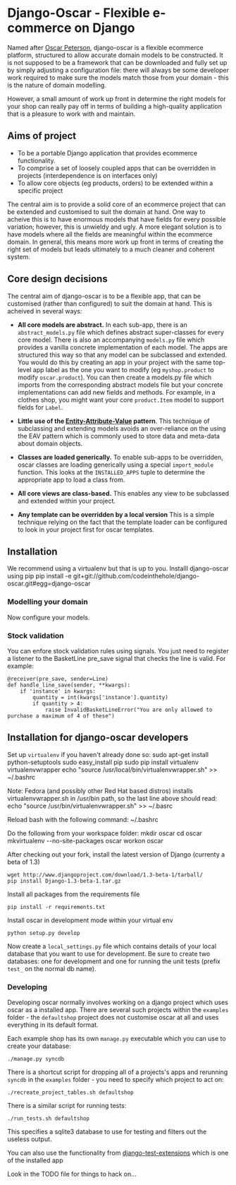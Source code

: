 # Django-Oscar - Flexible e-commerce on Django

Named after [Oscar Peterson](http://en.wikipedia.org/wiki/Oscar_Peterson),
django-oscar is a flexible ecommerce platform, structured to allow accurate
domain models to be constructed.  It is not supposed to be a framework that can
be downloaded and fully set up by simply adjusting a configuration file: there will always
be some developer work required to make sure the models match those from your
domain - this is the nature of domain modelling.

However, a small amount of work up front in determine the right models for your
shop can really pay off in terms of building a high-quality application that
is a pleasure to work with and maintain.


## Aims of project

* To be a portable Django application that provides ecommerce functionality.  
* To comprise a set of loosely coupled apps that can be overridden in projects (interdependence is on interfaces only)
* To allow core objects (eg products, orders) to be extended within a specific project

The central aim is to provide a solid core of an ecommerce project that can be
extended and customised to suit the domain at hand.  One way to acheive this is
to have enormous models that have fields for every possible variation; however,
this is unwieldy and ugly.  A more elegant solution is to have models where all
the fields are meaningful within the ecommerce domain.  In general, this means
more work up front in terms of creating the right set of models but leads
ultimately to a much cleaner and coherent system.

## Core design decisions

The central aim of django-oscar is to be a flexible app, that can be customised (rather than 
configured) to suit the domain at hand.  This is acheived in several ways:

* **All core models are abstract.**  In each sub-app, there is an `abstract_models.py` file which
defines abstract super-classes for every core model.  There is also an accompanying `models.py` file which provides
a vanilla concrete implementation of each model.  The apps are structured this way so that
any model can be subclassed and extended.  You would do this by creating an app in your project with
the same top-level app label as the one you want to modify (eg `myshop.product` to modify `oscar.product`).
You can then create a models.py file which imports from the corresponding abstract models file but
your concrete implementations can add new fields and methods.  For example, in a clothes shop, you might
want your core `product.Item` model to support fields for `Label`.  

* **Little use of the [Entity-Attribute-Value](http://en.wikipedia.org/wiki/Entity-attribute-value_model) pattern**. 
This technique of subclassing and extending
models avoids an over-reliance on the using the EAV pattern which is commonly used to store data and meta-data about 
domain objects.  

* **Classes are loaded generically.**  To enable sub-apps to be overridden, oscar classes are loading generically
using a special `import_module` function.  This looks at the `INSTALLED_APPS` tuple to determine the appropriate
app to load a class from.

* **All core views are class-based.**  This enables any view to be subclassed and extended within your project.

* **Any template can be overridden by a local version**  This is a simple technique relying on the fact
that the template loader can be configured to look in your project first for oscar templates.


## Installation

We recommend using a virtualenv but that is up to you.  Installl django-oscar using
pip
    pip install -e git+git://github.com/codeinthehole/django-oscar.git#egg=django-oscar

### Modelling your domain

Now configure your models.


### Stock validation

You can enfore stock validation rules using signals.  You just need to register a listener to 
the BasketLine pre_save signal that checks the line is valid. For example:

    @receiver(pre_save, sender=Line)
    def handle_line_save(sender, **kwargs):
        if 'instance' in kwargs:
            quantity = int(kwargs['instance'].quantity)
            if quantity > 4:
                raise InvalidBasketLineError("You are only allowed to purchase a maximum of 4 of these")

## Installation for django-oscar developers

Set up `virtualenv` if you haven't already done so:
	sudo apt-get install python-setuptools
	sudo easy_install pip
	sudo pip install virtualenv virtualenvwrapper
	echo "source /usr/local/bin/virtualenvwrapper.sh" >> ~/.bashrc

Note: Fedora (and possibly other Red Hat based distros) installs virtualenvwrapper.sh in /usr/bin path, so the last line above should read:
	echo "source /usr/bin/virtualenvwrapper.sh" >> ~/.basrc

Reload bash with the following command:
    ~/.bashrc

Do the following from your workspace folder:
    mkdir oscar
	cd oscar
    mkvirtualenv --no-site-packages oscar
	workon oscar
    
After checking out your fork, install the latest version of Django (currenty a beta of 1.3)

    wget http://www.djangoproject.com/download/1.3-beta-1/tarball/
	pip install Django-1.3-beta-1.tar.gz

Install all packages from the requirements file

	pip install -r requirements.txt

Install oscar in development mode within your virtual env

    python setup.py develop

Now create a `local_settings.py` file which contains details of your local database
that you want to use for development.  Be sure to create two databases: one for development
and one for running the unit tests (prefix `test_` on the normal db name).

### Developing

Developing oscar normally involves working on a django project which uses oscar
as a installed app.  There are several such projects within the `examples` folder - the 
`defaultshop` project does not customise oscar at all and uses everything in its 
default format.

Each example shop has its own `manage.py` executable which you can use to create 
your database:

    ./manage.py syncdb
	
There is a shortcut script for dropping all of a projects's apps and rerunning `syncdb` in
the `examples` folder - you need to specify which project to act on:

    ./recreate_project_tables.sh defaultshop
    
There is a similar script for running tests:

    ./run_tests.sh defaultshop
    
This specifies a sqlite3 database to use for testing and filters out the useless output.
    
You can also use the functionality from [django-test-extensions](https://github.com/garethr/django-test-extensions/) which 
is one of the installed app	

Look in the TODO file for things to hack on...
    


